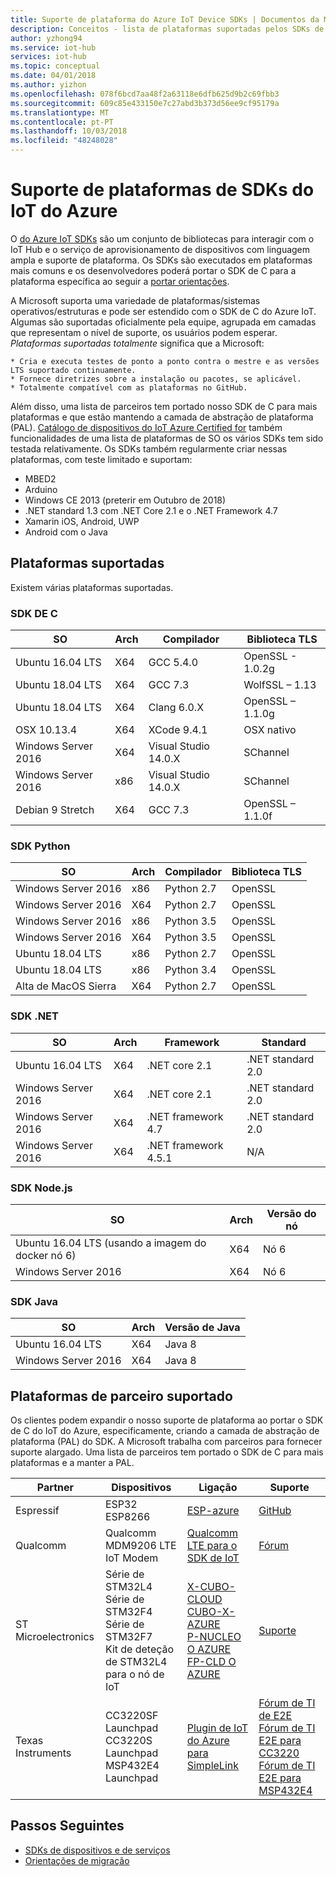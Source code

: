 ```yaml
---
title: Suporte de plataforma do Azure IoT Device SDKs | Documentos da Microsoft
description: Conceitos - lista de plataformas suportadas pelos SDKs de dispositivo de IoT do Azure
author: yzhong94
ms.service: iot-hub
services: iot-hub
ms.topic: conceptual
ms.date: 04/01/2018
ms.author: yizhon
ms.openlocfilehash: 078f6bcd7aa48f2a63118e6dfb625d9b2c69fbb3
ms.sourcegitcommit: 609c85e433150e7c27abd3b373d56ee9cf95179a
ms.translationtype: MT
ms.contentlocale: pt-PT
ms.lasthandoff: 10/03/2018
ms.locfileid: "48248028"
---
```

# <a name="azure-iot-sdks-platform-support"></a>Suporte de plataformas de SDKs do IoT do Azure

O [do Azure IoT SDKs](iot-hub-devguide-sdks.md) são um conjunto de bibliotecas para interagir com o IoT Hub e o serviço de aprovisionamento de dispositivos com linguagem ampla e suporte de plataforma. Os SDKs são executados em plataformas mais comuns e os desenvolvedores poderá portar o SDK de C para a plataforma específica ao seguir a [portar orientações](https://github.com/Azure/azure-c-shared-utility/blob/master/devdoc/porting_guide.md). 

A Microsoft suporta uma variedade de plataformas/sistemas operativos/estruturas e pode ser estendido com o SDK de C do Azure IoT. Algumas são suportadas oficialmente pela equipe, agrupada em camadas que representam o nível de suporte, os usuários podem esperar. *Plataformas suportadas totalmente* significa que a Microsoft:

    * Cria e executa testes de ponto a ponto contra o mestre e as versões LTS suportado continuamente.
    * Fornece diretrizes sobre a instalação ou pacotes, se aplicável.
    * Totalmente compatível com as plataformas no GitHub.

Além disso, uma lista de parceiros tem portado nosso SDK de C para mais plataformas e que estão mantendo a camada de abstração de plataforma (PAL). [Catálogo de dispositivos do IoT Azure Certified for](https://catalog.azureiotsolutions.com/) também funcionalidades de uma lista de plataformas de SO os vários SDKs tem sido testada relativamente. Os SDKs também regularmente criar nessas plataformas, com teste limitado e suportam:

* MBED2
* Arduino
* Windows CE 2013 (preterir em Outubro de 2018)
* .NET standard 1.3 com .NET Core 2.1 e o .NET Framework 4.7
* Xamarin iOS, Android, UWP
* Android com o Java

## <a name="supported-platforms"></a>Plataformas suportadas

Existem várias plataformas suportadas.

### <a name="c-sdk"></a>SDK DE C

| SO                  | Arch | Compilador             | Biblioteca TLS       |
|---------------------|------|----------------------|-------------------|
| Ubuntu 16.04 LTS    | X64  | GCC 5.4.0            | OpenSSL - 1.0.2g |
| Ubuntu 18.04 LTS    | X64  | GCC 7.3              | WolfSSL – 1.13    |
| Ubuntu 18.04 LTS    | X64  | Clang 6.0.X          | OpenSSL – 1.1.0g  |
| OSX 10.13.4         | X64  | XCode 9.4.1          | OSX nativo        |
| Windows Server 2016 | X64  | Visual Studio 14.0.X | SChannel          |
| Windows Server 2016 | x86  | Visual Studio 14.0.X | SChannel          |
| Debian 9 Stretch    | X64  | GCC 7.3              | OpenSSL – 1.1.0f  |

### <a name="python-sdk"></a>SDK Python

| SO                  | Arch | Compilador   | Biblioteca TLS |
|---------------------|------|------------|-------------|
| Windows Server 2016 | x86  | Python 2.7 | OpenSSL     |
| Windows Server 2016 | X64  | Python 2.7 | OpenSSL     |
| Windows Server 2016 | x86  | Python 3.5 | OpenSSL     |
| Windows Server 2016 | X64  | Python 3.5 | OpenSSL     |
| Ubuntu 18.04 LTS    | x86  | Python 2.7 | OpenSSL     |
| Ubuntu 18.04 LTS    | x86  | Python 3.4 | OpenSSL     |
| Alta de MacOS Sierra   | X64  | Python 2.7 | OpenSSL     |

### <a name="net-sdk"></a>SDK .NET

| SO                  | Arch | Framework            | Standard          |
|---------------------|------|----------------------|-------------------|
| Ubuntu 16.04 LTS    | X64  | .NET core 2.1        | .NET standard 2.0 |
| Windows Server 2016 | X64  | .NET core 2.1        | .NET standard 2.0 |
| Windows Server 2016 | X64  | .NET framework 4.7   | .NET standard 2.0 |
| Windows Server 2016 | X64  | .NET framework 4.5.1 | N/A               |

### <a name="nodejs-sdk"></a>SDK Node.js

| SO                                           | Arch | Versão do nó |
|----------------------------------------------|------|--------------|
| Ubuntu 16.04 LTS (usando a imagem do docker nó 6) | X64  | Nó 6       |
| Windows Server 2016                          | X64  | Nó 6       |

### <a name="java-sdk"></a>SDK Java

| SO                  | Arch | Versão de Java |
|---------------------|------|--------------|
| Ubuntu 16.04 LTS    | X64  | Java 8       |
| Windows Server 2016 | X64  | Java 8       |

## <a name="partner-supported-platforms"></a>Plataformas de parceiro suportado

Os clientes podem expandir o nosso suporte de plataforma ao portar o SDK de C do IoT do Azure, especificamente, criando a camada de abstração de plataforma (PAL) do SDK. A Microsoft trabalha com parceiros para fornecer suporte alargado. Uma lista de parceiros tem portado o SDK de C para mais plataformas e a manter a PAL.

| Partner             | Dispositivos                            | Ligação                     | Suporte |
|---------------------|------------------------------------|--------------------------|---------|
| Espressif           | ESP32 <br/> ESP8266                              | [ESP-azure](https://github.com/espressif/esp-azure)                | [GitHub](https://github.com/espressif/esp-azure)  
| Qualcomm            | Qualcomm MDM9206 LTE IoT Modem     | [Qualcomm LTE para o SDK de IoT](https://developer.qualcomm.com/software/lte-iot-sdk) | [Fórum](https://developer.qualcomm.com/forums/software/lte-iot-sdk)   |
| ST Microelectronics | Série de STM32L4 <br/> Série de STM32F4 <br/>  Série de STM32F7 <br/>  Kit de deteção de STM32L4 para o nó de IoT    | [X-CUBO-CLOUD](https://www.st.com/content/st_com/en/products/embedded-software/mcus-embedded-software/stm32-embedded-software/stm32cube-expansion-packages/x-cube-cloud.html) <br/> [CUBO-X-AZURE](https://www.st.com/content/st_com/en/products/embedded-software/mcus-embedded-software/stm32-embedded-software/stm32cube-expansion-packages/x-cube-azure.html) <br/> [P-NUCLEO O AZURE](https://www.st.com/content/st_com/en/products/evaluation-tools/solution-evaluation-tools/communication-and-connectivity-solution-eval-boards/p-nucleo-azure1.html) <br/> [FP-CLD O AZURE](https://www.st.com/content/st_com/en/products/embedded-software/mcus-embedded-software/stm32-embedded-software/stm32-ode-function-pack-sw/fp-cld-azure1.html)            | [Suporte](https://www.st.com/content/st_com/en/support/support-home.html)
| Texas Instruments   | CC3220SF Launchpad <br/> CC3220S Launchpad <br/> MSP432E4 Launchpad      | [Plugin de IoT do Azure para SimpleLink](https://github.com/TexasInstruments/azure-iot-pal-simplelink) | [Fórum de TI de E2E](https://e2e.ti.com) <br/> [Fórum de TI E2E para CC3220](https://e2e.ti.com/support/wireless_connectivity/simplelink_wifi_cc31xx_cc32xx/) <br/> [Fórum de TI E2E para MSP432E4](https://e2e.ti.com/support/microcontrollers/msp430/) |

## <a name="next-steps"></a>Passos Seguintes

* [SDKs de dispositivos e de serviços](iot-hub-devguide-sdks.md)
* [Orientações de migração](https://github.com/Azure/azure-c-shared-utility/blob/master/devdoc/porting_guide.md)